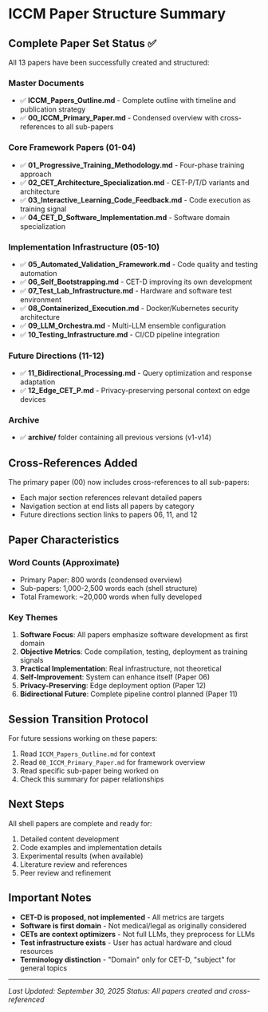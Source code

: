# ICCM Paper Structure Summary

## Complete Paper Set Status ✅

All 13 papers have been successfully created and structured:

### Master Documents
- ✅ **ICCM_Papers_Outline.md** - Complete outline with timeline and publication strategy
- ✅ **00_ICCM_Primary_Paper.md** - Condensed overview with cross-references to all sub-papers

### Core Framework Papers (01-04)
- ✅ **01_Progressive_Training_Methodology.md** - Four-phase training approach
- ✅ **02_CET_Architecture_Specialization.md** - CET-P/T/D variants and architecture
- ✅ **03_Interactive_Learning_Code_Feedback.md** - Code execution as training signal
- ✅ **04_CET_D_Software_Implementation.md** - Software domain specialization

### Implementation Infrastructure (05-10)
- ✅ **05_Automated_Validation_Framework.md** - Code quality and testing automation
- ✅ **06_Self_Bootstrapping.md** - CET-D improving its own development
- ✅ **07_Test_Lab_Infrastructure.md** - Hardware and software test environment
- ✅ **08_Containerized_Execution.md** - Docker/Kubernetes security architecture
- ✅ **09_LLM_Orchestra.md** - Multi-LLM ensemble configuration
- ✅ **10_Testing_Infrastructure.md** - CI/CD pipeline integration

### Future Directions (11-12)
- ✅ **11_Bidirectional_Processing.md** - Query optimization and response adaptation
- ✅ **12_Edge_CET_P.md** - Privacy-preserving personal context on edge devices

### Archive
- ✅ **archive/** folder containing all previous versions (v1-v14)

## Cross-References Added

The primary paper (00) now includes cross-references to all sub-papers:
- Each major section references relevant detailed papers
- Navigation section at end lists all papers by category
- Future directions section links to papers 06, 11, and 12

## Paper Characteristics

### Word Counts (Approximate)
- Primary Paper: 800 words (condensed overview)
- Sub-papers: 1,000-2,500 words each (shell structure)
- Total Framework: ~20,000 words when fully developed

### Key Themes
1. **Software Focus**: All papers emphasize software development as first domain
2. **Objective Metrics**: Code compilation, testing, deployment as training signals
3. **Practical Implementation**: Real infrastructure, not theoretical
4. **Self-Improvement**: System can enhance itself (Paper 06)
5. **Privacy-Preserving**: Edge deployment option (Paper 12)
6. **Bidirectional Future**: Complete pipeline control planned (Paper 11)

## Session Transition Protocol

For future sessions working on these papers:
1. Read `ICCM_Papers_Outline.md` for context
2. Read `00_ICCM_Primary_Paper.md` for framework overview
3. Read specific sub-paper being worked on
4. Check this summary for paper relationships

## Next Steps

All shell papers are complete and ready for:
1. Detailed content development
2. Code examples and implementation details
3. Experimental results (when available)
4. Literature review and references
5. Peer review and refinement

## Important Notes

- **CET-D is proposed, not implemented** - All metrics are targets
- **Software is first domain** - Not medical/legal as originally considered
- **CETs are context optimizers** - Not full LLMs, they preprocess for LLMs
- **Test infrastructure exists** - User has actual hardware and cloud resources
- **Terminology distinction** - "Domain" only for CET-D, "subject" for general topics

---

*Last Updated: September 30, 2025*
*Status: All papers created and cross-referenced*